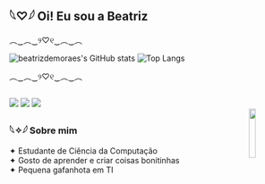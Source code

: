 ##  𓆩♡𓆪 Oi! Eu sou a Beatriz
 ︵‿︵‿୨♡୧‿︵‿︵

<div>
  
![beatrizdemoraes's GitHub stats](https://github-readme-stats.vercel.app/api?username=beatrizdemoraes&show_icons=true&theme=dracula)
![Top Langs](https://github-readme-stats.vercel.app/api/top-langs/?username=beatrizdemoraes&theme=dracula)
</div>
︵‿︵‿୨♡୧‿︵‿︵

##
<div> 
 <a href="https://discord.gg/QzwPNWwc" target="_blank"><img src="https://img.shields.io/badge/Discord-7289DA?style=for-the-badge&logo=discord&logoColor=white" target="_blank"></a> 
  <a href = "mailto:beatrizmarquesdem@gmail.com"><img src="https://img.shields.io/badge/-Gmail-%23333?style=for-the-badge&logo=gmail&logoColor=white" target="_blank"></a>
  <a href="https://www.linkedin.com/in/beatriz-marques-b4582235a/" target="_blank"><img src="https://img.shields.io/badge/-LinkedIn-%230077B5?style=for-the-badge&logo=linkedin&logoColor=white" target="_blank"></a> 
</div>

<img width="15%" src="https://github.com/user-attachments/assets/28b847f1-a31c-422c-85ca-a4614a0f5430" align=right>

### 𓆩✧𓆪 Sobre mim  
✦ Estudante de Ciência da Computação  
✦ Gosto de aprender e criar coisas bonitinhas  
✦ Pequena gafanhota em TI  

<picture align="center">
  <source media="(prefers-color-scheme: dark)" srcset="https://raw.githubusercontent.com/beatrizdemoraes/beatrizdemoraes/output/github-contribution-grid-snake-dark.svg">
  <source media="(prefers-color-scheme: light)" srcset="https://raw.githubusercontent.com/beatrizdemoraes/beatrizdemoraes/output/github-contribution-grid-snake-dark.svg">
</picture> 
